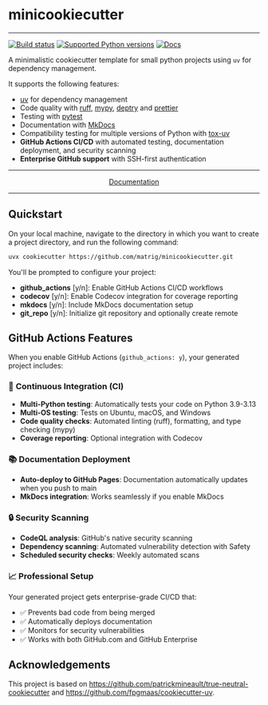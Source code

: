 # minicookiecutter

---

[![Build status](https://img.shields.io/github/actions/workflow/status/matrig/minicookiecutter/main.yml?branch=main)](https://github.com/matrig/minicookiecutter/actions/workflows/main.yml?query=branch%3Amain)
[![Supported Python versions](https://img.shields.io/badge/python-3.9_%7C_3.10_%7C_3.11_%7C_3.12_%7C_3.13-blue?labelColor=grey&color=blue)](https://github.com/matrig/minicookiecutter/blob/main/pyproject.toml)
[![Docs](https://img.shields.io/badge/docs-gh--pages-blue)](https://matrig.github.io/minicookiecutter/)

A minimalistic cookiecutter template for small python projects using `uv` for dependency management.

It supports the following features:

- [uv](https://docs.astral.sh/uv/) for dependency management
- Code quality with [ruff](https://github.com/charliermarsh/ruff), [mypy](https://mypy.readthedocs.io/en/stable/), [deptry](https://github.com/fpgmaas/deptry/) and [prettier](https://prettier.io/)
- Testing with [pytest](https://docs.pytest.org/en/7.1.x/)
- Documentation with [MkDocs](https://www.mkdocs.org/)
- Compatibility testing for multiple versions of Python with [tox-uv](https://github.com/tox-dev/tox-uv)
- **GitHub Actions CI/CD** with automated testing, documentation deployment, and security scanning
- **Enterprise GitHub support** with SSH-first authentication

---

<p align="center">
  <a href="https://matrig.github.io/minicookiecutter/">Documentation</a>
</p>

---

## Quickstart

On your local machine, navigate to the directory in which you want to create a project directory, and run the following command:

```bash
uvx cookiecutter https://github.com/matrig/minicookiecutter.git
```

You'll be prompted to configure your project:

- **github_actions** [y/n]: Enable GitHub Actions CI/CD workflows
- **codecov** [y/n]: Enable Codecov integration for coverage reporting
- **mkdocs** [y/n]: Include MkDocs documentation setup
- **git_repo** [y/n]: Initialize git repository and optionally create remote

## GitHub Actions Features

When you enable GitHub Actions (`github_actions: y`), your generated project includes:

### 🚀 **Continuous Integration (CI)**

- **Multi-Python testing**: Automatically tests your code on Python 3.9-3.13
- **Multi-OS testing**: Tests on Ubuntu, macOS, and Windows
- **Code quality checks**: Automated linting (ruff), formatting, and type checking (mypy)
- **Coverage reporting**: Optional integration with Codecov

### 📚 **Documentation Deployment**

- **Auto-deploy to GitHub Pages**: Documentation automatically updates when you push to main
- **MkDocs integration**: Works seamlessly if you enable MkDocs

### 🔒 **Security Scanning**

- **CodeQL analysis**: GitHub's native security scanning
- **Dependency scanning**: Automated vulnerability detection with Safety
- **Scheduled security checks**: Weekly automated scans

### 📈 **Professional Setup**

Your generated project gets enterprise-grade CI/CD that:

- ✅ Prevents bad code from being merged
- ✅ Automatically deploys documentation
- ✅ Monitors for security vulnerabilities
- ✅ Works with both GitHub.com and GitHub Enterprise

## Acknowledgements

This project is based on <https://github.com/patrickmineault/true-neutral-cookiecutter> and <https://github.com/fpgmaas/cookiecutter-uv>.
